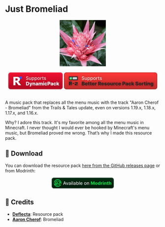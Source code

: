 # Just Bromeliad
<div align="center">
    <img height="150" src="Misc/pack.png">
    <br>
    <br>
    <a href="https://modrinth.com/mod/dynamicpack"><img title="Good mod, good dev ❤️" height="55" src="Misc/dynamicpack_cozy_en_vector.svg"></a>
    <a href="https://modrinth.com/mod/better-resource-pack-sorting"><img title="Very user-friendly mod" height="55" src="Misc/brps_cozy_en_vector.svg"></a>
    <br>
    <br>
</div>

A music pack that replaces all the menu music with the track "Aaron Cherof - Bromeliad" from the Trails & Tales update, even on versions 1.19.x, 1.18.x, 1.17.x, and 1.16.x. 

Why? I adore this track. It's my favorite among all the menu music in Minecraft. I never thought I would ever be hooked by Minecraft's menu music, but Bromeliad proved me wrong. That’s why I made this resource pack.

## 🚀 Download
You can download the resource pack [here from the GitHub releases page](https://github.com/RushanM/Just-Bromeliad/releases) or from Modrinth:
<div align="center">
<a href="https://modrinth.com/resourcepack/bromeliad">
    <img height="35" src="Misc/modrinth_compact_en_vector.svg">
</a>
</div>

## 📛 Credits
* [**Deflecta**](https://github.com/RushanM): Resource pack
* [**Aaron Cherof**](cherof.com): Bromeliad